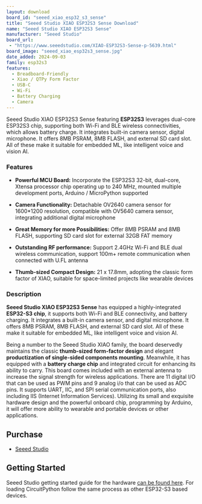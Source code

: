 ```yaml
---
layout: download
board_id: "seeed_xiao_esp32_s3_sense"
title: "Seeed Studio XIAO ESP32S3 Sense Download"
name: "Seeed Studio XIAO ESP32S3 Sense"
manufacturer: "Seeed Studio"
board_url:
 - "https://www.seeedstudio.com/XIAO-ESP32S3-Sense-p-5639.html"
board_image: "seeed_xiao_esp32s3_sense.jpg"
date_added: 2024-09-03
family: esp32s3
features:
  - Breadboard-Friendly
  - Xiao / QTPy Form Factor
  - USB-C
  - Wi-Fi
  - Battery Charging
  - Camera
---
```


Seeed Studio XIAO ESP32S3 Sense featuring **ESP32S3** leverages dual-core ESP32S3 chip, supporting both Wi-Fi and BLE wireless connectivities, which allows battery charge. It integrates built-in camera sensor, digital microphone. It offers 8MB PSRAM, 8MB FLASH, and external SD card slot. All of these make it suitable for embedded ML, like intelligent voice and vision AI.

### Features

  - **Powerful MCU Board:** Incorporate the ESP32S3 32-bit, dual-core, Xtensa processor chip operating up to 240 MHz, mounted multiple development ports, Arduino / MicroPython supported

  - **Camera Functionality:** Detachable OV2640 camera sensor for 1600*1200 resolution, compatible with OV5640 camera sensor, integrating additional digital microphone

  - **Great Memory for more Possibilities:** Offer 8MB PSRAM and 8MB FLASH, supporting SD card slot for external 32GB FAT memory

  - **Outstanding RF performance:** Support 2.4GHz Wi-Fi and BLE dual wireless communication, support 100m+ remote communication when connected with U.FL antenna

  - **Thumb-sized Compact Design:** 21 x 17.8mm, adopting the classic form factor of XIAO, suitable for space-limited projects like wearable devices

### Description

**Seeed Studio XIAO ESP32S3 Sense** has equipped a highly-integrated **ESP32-S3 chip**, it supports both Wi-Fi and BLE connectivity, and battery charging. It integrates a built-in camera sensor, and digital microphone. It offers 8MB PSRAM, 8MB FLASH, and external SD card slot. All of these make it suitable for embedded ML, like intelligent voice and vision AI.

Being a number to the Seeed Studio XIAO family, the board deservedly maintains the classic **thumb-sized form-factor design** and elegant **productization of single-sided components mounting**. Meanwhile, it has equipped with a **battery charge chip** and integrated circuit for enhancing its ability to carry. This board comes included with an external antenna to increase the signal strength for wireless applications. There are 11 digital I/O that can be used as PWM pins and 9 analog i/o that can be used as ADC pins. It supports UART, IIC, and SPI serial communication ports, also including IIS (Internet Information Services). Utilizing its small and exquisite hardware design and the powerful onboard chip, programming by Arduino, it will offer more ability to wearable and portable devices or other applications.

## Purchase
* [Seeed Studio](https://www.seeedstudio.com/XIAO-ESP32S3-Sense-p-5639.html)

## Getting Started
Seeed Studio getting started guide for the hardware [can be found here](https://wiki.seeedstudio.com/xiao_esp32s3_getting_started/). For loading CircuitPython follow the same process as other
ESP32-S3 based devices.

